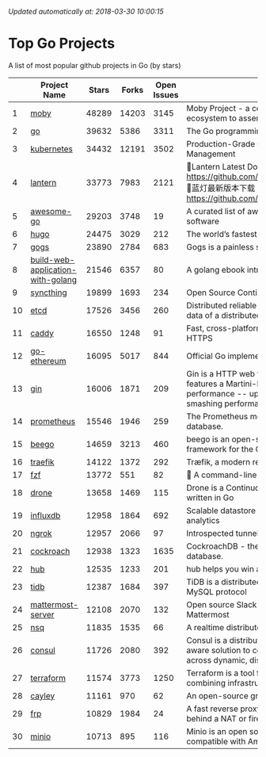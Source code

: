 *Updated automatically at: 2018-03-30 10:00:15* 
# Top Go Projects
A list of most popular github projects in Go (by stars)

|    | Project Name | Stars | Forks | Open Issues | Description |
| -- | ------------ | ----- | ----- | ----------- | ----------- |
| 1 | [moby](https://github.com/moby/moby) | 48289 | 14203 | 3145 | Moby Project - a collaborative project for the container ecosystem to assemble container-based systems |
| 2 | [go](https://github.com/golang/go) | 39632 | 5386 | 3311 | The Go programming language |
| 3 | [kubernetes](https://github.com/kubernetes/kubernetes) | 34432 | 12191 | 3502 | Production-Grade Container Scheduling and Management |
| 4 | [lantern](https://github.com/getlantern/lantern) | 33773 | 7983 | 2121 | 🔴Lantern Latest Download https://github.com/getlantern/lantern/releases/tag/latest 🔴蓝灯最新版本下载 https://github.com/getlantern/forum/issues/833 🔴  |
| 5 | [awesome-go](https://github.com/avelino/awesome-go) | 29203 | 3748 | 19 | A curated list of awesome Go frameworks, libraries and software |
| 6 | [hugo](https://github.com/gohugoio/hugo) | 24475 | 3029 | 212 | The world’s fastest framework for building websites. |
| 7 | [gogs](https://github.com/gogits/gogs) | 23890 | 2784 | 683 | Gogs is a painless self-hosted Git service. |
| 8 | [build-web-application-with-golang](https://github.com/astaxie/build-web-application-with-golang) | 21546 | 6357 | 80 | A golang ebook intro how to build a web with golang |
| 9 | [syncthing](https://github.com/syncthing/syncthing) | 19899 | 1693 | 234 | Open Source Continuous File Synchronization |
| 10 | [etcd](https://github.com/coreos/etcd) | 17526 | 3456 | 260 | Distributed reliable key-value store for the most critical data of a distributed system |
| 11 | [caddy](https://github.com/mholt/caddy) | 16550 | 1248 | 91 | Fast, cross-platform HTTP/2 web server with automatic HTTPS |
| 12 | [go-ethereum](https://github.com/ethereum/go-ethereum) | 16095 | 5017 | 844 | Official Go implementation of the Ethereum protocol |
| 13 | [gin](https://github.com/gin-gonic/gin) | 16006 | 1871 | 209 | Gin is a HTTP web framework written in Go (Golang). It features a Martini-like API with much better performance -- up to 40 times faster. If you need smashing performance, get yourself some Gin. |
| 14 | [prometheus](https://github.com/prometheus/prometheus) | 15546 | 1946 | 259 | The Prometheus monitoring system and time series database. |
| 15 | [beego](https://github.com/astaxie/beego) | 14659 | 3213 | 460 | beego is an open-source, high-performance web framework for the Go programming language. |
| 16 | [traefik](https://github.com/containous/traefik) | 14122 | 1372 | 292 | Træfik, a modern reverse proxy |
| 17 | [fzf](https://github.com/junegunn/fzf) | 13772 | 551 | 82 | :cherry_blossom: A command-line fuzzy finder |
| 18 | [drone](https://github.com/drone/drone) | 13658 | 1469 | 115 | Drone is a Continuous Delivery platform built on Docker, written in Go |
| 19 | [influxdb](https://github.com/influxdata/influxdb) | 12958 | 1864 | 692 | Scalable datastore for metrics, events, and real-time analytics |
| 20 | [ngrok](https://github.com/inconshreveable/ngrok) | 12957 | 2066 | 97 | Introspected tunnels to localhost |
| 21 | [cockroach](https://github.com/cockroachdb/cockroach) | 12938 | 1323 | 1635 | CockroachDB - the open source, cloud-native SQL database. |
| 22 | [hub](https://github.com/github/hub) | 12535 | 1233 | 201 | hub helps you win at git. |
| 23 | [tidb](https://github.com/pingcap/tidb) | 12387 | 1684 | 397 | TiDB is a distributed HTAP database compatible with the MySQL protocol  |
| 24 | [mattermost-server](https://github.com/mattermost/mattermost-server) | 12108 | 2070 | 132 | Open source Slack-alternative in Golang and React - Mattermost |
| 25 | [nsq](https://github.com/nsqio/nsq) | 11835 | 1535 | 66 | A realtime distributed messaging platform |
| 26 | [consul](https://github.com/hashicorp/consul) | 11726 | 2080 | 392 | Consul is a distributed, highly available, and data center aware solution to connect and configure applications across dynamic, distributed infrastructure. |
| 27 | [terraform](https://github.com/hashicorp/terraform) | 11574 | 3773 | 1250 | Terraform is a tool for building, changing, and combining infrastructure safely and efficiently. |
| 28 | [cayley](https://github.com/cayleygraph/cayley) | 11161 | 970 | 62 | An open-source graph database |
| 29 | [frp](https://github.com/fatedier/frp) | 10829 | 1984 | 24 | A fast reverse proxy to help you expose a local server behind a NAT or firewall to the internet. |
| 30 | [minio](https://github.com/minio/minio) | 10713 | 895 | 116 | Minio is an open source object storage server compatible with Amazon S3 APIs |
